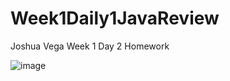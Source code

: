 # Week1Daily1JavaReview

Joshua Vega
Week 1 Day 2 Homework

![image](https://user-images.githubusercontent.com/46490503/50860189-4c0b2680-1363-11e9-966d-e5c2b83f86b5.png)
